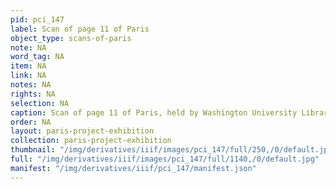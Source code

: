 ```yaml
---
pid: pci_147
label: Scan of page 11 of Paris
object_type: scans-of-paris
note: NA
word_tag: NA
item: NA
link: NA
notes: NA
rights: NA
selection: NA
caption: Scan of page 11 of Paris, held by Washington University Libraries
order: NA
layout: paris-project-exhibition
collection: paris-project-exhibition
thumbnail: "/img/derivatives/iiif/images/pci_147/full/250,/0/default.jpg"
full: "/img/derivatives/iiif/images/pci_147/full/1140,/0/default.jpg"
manifest: "/img/derivatives/iiif/pci_147/manifest.json"
---
```

